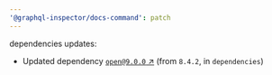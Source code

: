 ```yaml
---
'@graphql-inspector/docs-command': patch
---
```

dependencies updates:
  - Updated dependency [`open@9.0.0` ↗︎](https://www.npmjs.com/package/open/v/9.0.0) (from `8.4.2`,
    in `dependencies`)
